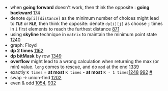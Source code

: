 - when **going forward** doesn't work, then think the opposite : **going backward** [174]()
- denote `dp[i][distance]` as the minimum number of choices might lead to **`TLE`** or **`MLE`**, then think the opposite: denote `dp[i][j]` as choose `j` times in `i` first elements to reach the furthest distance [871]()
- using **skyline** technique in `matrix` to maintain the minimum point state [1240]()
- graph: Floyd
- **dp 2 times** [1162]()
- **dp bitMask** by row [1349]()
- **overflow** might lead to a wrong calculation when returning the max (or min) value. `long` comes to rescue, and do `mod` at the end [1339]()
- exactly `K times` = **at most** `K times` - **at most** `K - 1 times`[1248]() [992]() [#](https://leetcode.com/problems/count-number-of-nice-subarrays/discuss/419378/JavaC%2B%2BPython-Sliding-Window-O(1)-Space)
- swap -> union-find [1202]()
- even & odd [1054](https://leetcode.com/problems/distant-barcodes/discuss/299225/Python-Set-Odd-Position-and-Even-Position), [932](https://leetcode.com/problems/beautiful-array/discuss/186679/Odd-%2B-Even-Pattern-O(N))

